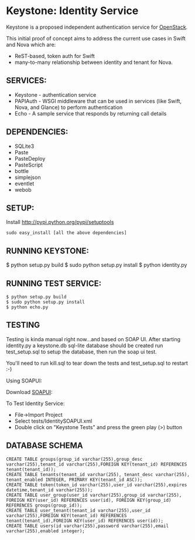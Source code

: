 Keystone: Identity Service
==========================

Keystone is a proposed independent authentication service for [OpenStack](http://www.openstack.org).

This initial proof of concept aims to address the current use cases in Swift and Nova which are:

* ReST-based, token auth for Swift
* many-to-many relationship between identity and tenant for Nova.


SERVICES:
---------

* Keystone - authentication service
* PAPIAuth - WSGI middleware that can be used in services (like Swift, Nova, and Glance) to perform authentication
* Echo     - A sample service that responds by returning call details


DEPENDENCIES:
-------------

* SQLite3
* Paste
* PasteDeploy
* PasteScript
* bottle
* simplejson
* eventlet
* webob


SETUP:
------

Install http://pypi.python.org/pypi/setuptools

    sudo easy_install [all the above dependencies]


RUNNING KEYSTONE:
-----------------

   $ python setup.py build
   $ sudo python setup.py install
   $ python identity.py


RUNNING TEST SERVICE:
---------------------

    $ python setup.py build
    $ sudo python setup.py install
    $ python echo.py


TESTING
-------

Testing is kinda manual right now...and based on SOAP UI.  After
starting identity.py a keystone.db sql-lite database should be created
run test_setup.sql to setup the database, then run the soap ui test.

You'll need to run kill.sql to tear down the tests and test_setup.sql
to restart :-)

Using SOAPUI:

Download [SOAPUI](http://sourceforge.net/projects/soapui/files/):

To Test Identity Service:

* File->Import Project
* Select tests/IdentitySOAPUI.xml
* Double click on "Keystone Tests" and press the green play (>) button


DATABASE SCHEMA
---------------
    
    CREATE TABLE groups(group_id varchar(255),group_desc varchar(255),tenant_id varchar(255),FOREIGN KEY(tenant_id) REFERENCES tenant(tenant_id));
    CREATE TABLE tenants(tenant_id varchar(255), tenant_desc varchar(255), tenant_enabled INTEGER, PRIMARY KEY(tenant_id ASC));
    CREATE TABLE token(token_id varchar(255),user_id varchar(255),expires datetime,tenant_id varchar(255));
    CREATE TABLE user_group(user_id varchar(255),group_id varchar(255), FOREIGN KEY(user_id) REFERENCES user(id), FOREIGN KEY(group_id) REFERENCES groups(group_id));
    CREATE TABLE user_tenant(tenant_id varchar(255),user_id varchar(255),FOREIGN KEY(tenant_id) REFERENCES tenant(tenant_id),FOREIGN KEY(user_id) REFERENCES user(id));
    CREATE TABLE users(id varchar(255),password varchar(255),email varchar(255),enabled integer);
